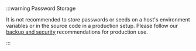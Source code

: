 :::warning Password Storage

It is not recommended to store passwords or seeds on a host's environment variables or in the source code in a production
setup. Please follow our [backup and security](https://wiki.iota.org/chrysalis-docs/guides/backup_security)
recommendations for production use.

:::
